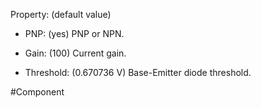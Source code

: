 Property: (default value)

- PNP: (yes)
   PNP or NPN.

- Gain: (100)
   Current gain.
    
- Threshold: (0.670736 V)
   Base-Emitter diode threshold.


#Component 